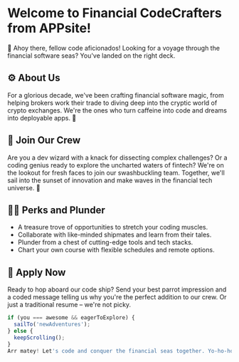# Welcome to Financial CodeCrafters from APPsite!

👋 Ahoy there, fellow code aficionados! Looking for a voyage through the financial software seas? You've landed on the right deck.

## ⚙️ About Us

For a glorious decade, we've been crafting financial software magic, from helping brokers work their trade to diving deep into the cryptic world of crypto exchanges. We're the ones who turn caffeine into code and dreams into deployable apps. 🚀

## 🌟 Join Our Crew

Are you a dev wizard with a knack for dissecting complex challenges? Or a coding genius ready to explore the uncharted waters of fintech? We're on the lookout for fresh faces to join our swashbuckling team. Together, we'll sail into the sunset of innovation and make waves in the financial tech universe. 🌊

## 🏴‍☠️ Perks and Plunder

- A treasure trove of opportunities to stretch your coding muscles.
- Collaborate with like-minded shipmates and learn from their tales.
- Plunder from a chest of cutting-edge tools and tech stacks.
- Chart your own course with flexible schedules and remote options.

## 📜 Apply Now

Ready to hop aboard our code ship? Send your best parrot impression and a coded message telling us why you're the perfect addition to our crew. Or just a traditional resume – we're not picky.

```javascript
if (you === awesome && eagerToExplore) {
  sailTo('newAdventures');
} else {
  keepScrolling();
}
Arr matey! Let's code and conquer the financial seas together. Yo-ho-ho and a pull request or two! ☠️⚓️

